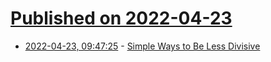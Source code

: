 # [Published on 2022-04-23](index.md)

* [2022-04-23, 09:47:25](https://news.ycombinator.com/item?id=31132735) - [Simple Ways to Be Less Divisive](https://staysaasy.com/management/2021/07/17/Less-Divisive.html)
